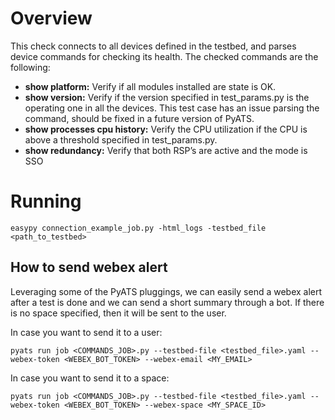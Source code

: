 # Overview

This check connects to all devices defined in the testbed, and parses device
commands for checking its health. The checked commands are the following:
* **show platform:** Verify if all modules installed are state is OK.
* **show version:** Verify if the version specified in test_params.py is the operating one in all the devices. This test case has an issue parsing the command, should be fixed in a future version of PyATS.
* **show processes cpu history:** Verify the CPU utilization if the CPU is above a threshold specified in test_params.py.
* **show redundancy:** Verify that both RSP’s are active and the mode is SSO 

# Running

```
easypy connection_example_job.py -html_logs -testbed_file <path_to_testbed>
```


## How to send webex alert

Leveraging some of the PyATS pluggings, we can easily send a webex alert after a test is done and we can send a short summary through a bot. If there is no space specified, then it will be sent to the user. 

In case you want to send it to a user:

    pyats run job <COMMANDS_JOB>.py --testbed-file <testbed_file>.yaml --webex-token <WEBEX_BOT_TOKEN> --webex-email <MY_EMAIL> 
    
In case you want to send it to a space:

    pyats run job <COMMANDS_JOB>.py --testbed-file <testbed_file>.yaml --webex-token <WEBEX_BOT_TOKEN> --webex-space <MY_SPACE_ID>